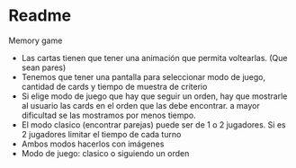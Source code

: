 #  Readme


Memory game

- Las cartas tienen que tener una animación que permita voltearlas. (Que sean pares)
- Tenemos que tener una pantalla para seleccionar modo de juego, cantidad de cards y tiempo de muestra de criterio
- Si elige modo de juego que hay que seguir un orden, hay que mostrarle al usuario las cards en el orden que las debe encontrar. a mayor dificultad se las mostramos por menos tiempo.
- El modo clasico (encontrar parejas) puede ser de 1 o 2 jugadores. Si es 2 jugadores limitar el tiempo de cada turno
- Ambos modos hacerlos con imágenes
- Modo de juego: clasico o siguiendo un orden


